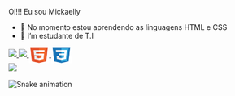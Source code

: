 Oi!!! Eu sou Mickaelly

- 🌱 No momento estou aprendendo  as linguagens HTML e CSS
- 👯 I’m estudante de T.I
<div>
<a href="https://github.com/Mickaellysilva">
  <img height="180em" src="https://github-readme-stats.vercel.app/api?username=Mickaellysilva&show_icons=true&theme=dracula&include_all_commits=true&count_private=true"/>
  <img height="180em" src="https://github-readme-stats.vercel.app/api/top-langs/?username=Mickaellysilva&layout=compact&langs_count=7&theme=dracula"/>
</div.
  <div>
     <img align="center" alt="Mickaelly-HTML" height="32" width="40" src="https://raw.githubusercontent.com/devicons/devicon/master/icons/html5/html5-original.svg">
  <img align="center" alt="Mickaelly-CSS" height="32" width="40" src="https://raw.githubusercontent.com/devicons/devicon/master/icons/css3/css3-original.svg">
  </div>
  <div>
    <a href="https://www.instagram.com/mickaellysilva2020/" target="_blank"><img src="https://img.shields.io/badge/-Instagram-%23E4405F?style=for-the-badge&logo=instagram&logoColor=white" target="_blank"></a>
  </div>
  
   ![Snake animation](https://github.com/rafaballerini/Mickaellysilva/blob/output/github-contribution-grid-snake.svg)
